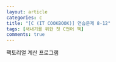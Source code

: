 ```yaml
---
layout: article
categories: c
title: "[C (IT COOKBOOK)] 연습문제 8-12"
tags: [새내기를 위한 첫 C언어 책]
comments: true
---
```


팩토리얼 계산 프로그램

<script src="https://gist.github.com/junbly/cd489b02b83dca18d498ec334656f08d.js"></script>

